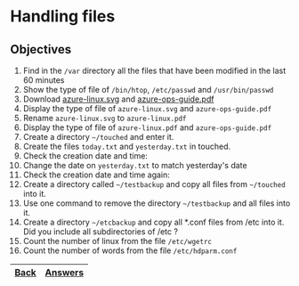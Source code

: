 #  Handling files

## Objectives

1. Find in the `/var` directory all the files that have been modified in the last 60 minutes
2. Show the type of file of `/bin/htop`, `/etc/passwd` and `/usr/bin/passwd`
3. Download [azure-linux.svg](https://docs.microsoft.com/en-us/learn/achievements/azure-linux.svg)  and [azure-ops-guide.pdf](https://docsmsftpdfs.blob.core.windows.net/guides/azure/azure-ops-guide.pdf) 
4. Display the type of file of `azure-linux.svg` and `azure-ops-guide.pdf`
5. Rename `azure-linux.svg` to `azure-linux.pdf` 
6. Display the type of file of `azure-linux.pdf` and `azure-ops-guide.pdf`
7. Create a directory `~/touched` and enter it.
8. Create the files `today.txt` and `yesterday.txt` in touched.
9. Check the creation date and time:
10. Change the date on `yesterday.txt` to match yesterday's date
11. Check the creation date and time again: 
12. Create a directory called `~/testbackup` and copy all files from `~/touched` into it.
13. Use one command to remove the directory `~/testbackup` and all files into it.
14. Create a directory `~/etcbackup` and copy all *.conf files from /etc into it. Did you include all subdirectories of /etc ?
15. Count the number of linux from the file `/etc/wgetrc`
16. Count the number of words from the file `/etc/hdparm.conf`

[Back](/README.md)| [Answers](https://github.com/ricmmartins/fasthack-linux-answers/blob/main/challenges/lab-working-files.md) | 
:----- |:-----
